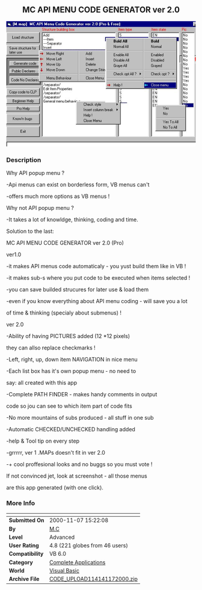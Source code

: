 ﻿<div align="center">

## MC API MENU CODE GENERATOR ver 2\.0

<img src="PIC2000117922285697.jpg">
</div>

### Description

Why API popup menu ?

-Api menus can exist on borderless form, VB menus can't

-offers much more options as VB menus !

Why not API popup menu ?

-It takes a lot of knowldge, thinking, coding and time.

Solution to the last:

MC API MENU CODE GENERATOR ver 2.0 (Pro)

ver1.0

-it makes API menus code automaticaly - you yust build them like in VB !

-it makes sub-s where you put code to be executed when items selected !

-you can save builded strucures for later use & load them

-even if you know everything about API menu coding - will save you a lot

of time & thinking (specialy about submenus) !

ver 2.0

-Ability of having PICTURES added (12 *12 pixels)

they can allso replace checkmarks !

-Left, right, up, down item NAVIGATION in nice menu

-Each list box has it's own popup menu - no need to

say: all created with this app

-Complete PATH FINDER - makes handy comments in output

code so jou can see to which item part of code fits

-No more mountains of subs produced - all stuff in one sub

-Automatic CHECKED/UNCHECKED handling added

-help & Tool tip on every step

-grrrrr, ver 1 .MAPs doesn't fit in ver 2.0

-+ cool proffesional looks and no buggs so you must vote !

If not convinced jet, look at screenshot - all those menus

are this app generated (with one click).
 
### More Info
 


<span>             |<span>
---                |---
**Submitted On**   |2000-11-07 15:22:08
**By**             |[M\.C](https://github.com/Planet-Source-Code/PSCIndex/blob/master/ByAuthor/m-c.md)
**Level**          |Advanced
**User Rating**    |4.8 (221 globes from 46 users)
**Compatibility**  |VB 6\.0
**Category**       |[Complete Applications](https://github.com/Planet-Source-Code/PSCIndex/blob/master/ByCategory/complete-applications__1-27.md)
**World**          |[Visual Basic](https://github.com/Planet-Source-Code/PSCIndex/blob/master/ByWorld/visual-basic.md)
**Archive File**   |[CODE\_UPLOAD114141172000\.zip](https://github.com/Planet-Source-Code/m-c-mc-api-menu-code-generator-ver-2-0__1-12595/archive/master.zip)








